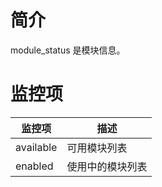 # 简介

module_status 是模块信息。

# 监控项

| 监控项    | 描述             |
| --------- | ---------------- |
| available | 可用模块列表     |
| enabled   | 使用中的模块列表 |

